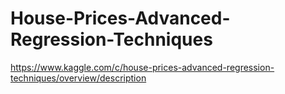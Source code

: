 # House-Prices-Advanced-Regression-Techniques

https://www.kaggle.com/c/house-prices-advanced-regression-techniques/overview/description
